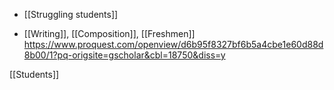   - [[Struggling students]]

  - [[Writing]],
    [[Composition]],
    [[Freshmen]]
    https://www.proquest.com/openview/d6b95f8327bf6b5a4cbe1e60d88d8b00/1?pq-origsite=gscholar&cbl=18750&diss=y

[[Students]]